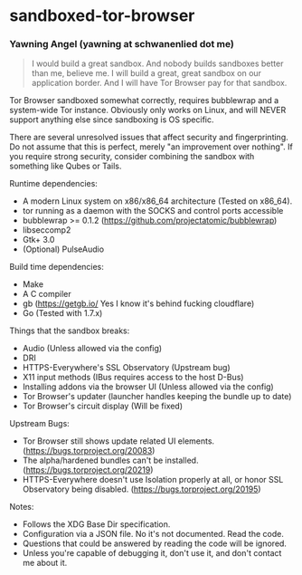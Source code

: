 # sandboxed-tor-browser
### Yawning Angel (yawning at schwanenlied dot me)

> I would build a great sandbox.  And nobody builds sandboxes better than me,
> believe me.  I will build a great, great sandbox on our application border.
> And I will have Tor Browser pay for that sandbox.

Tor Browser sandboxed somewhat correctly, requires bubblewrap and a system-wide
Tor instance.  Obviously only works on Linux, and will NEVER support anything
else since sandboxing is OS specific.

There are several unresolved issues that affect security and fingerprinting.
Do not assume that this is perfect, merely "an improvement over nothing".  If
you require strong security, consider combining the sandbox with something like
Qubes or Tails.

Runtime dependencies:

 * A modern Linux system on x86/x86_64 architecture (Tested on x86_64).
 * tor running as a daemon with the SOCKS and control ports accessible
 * bubblewrap >= 0.1.2 (https://github.com/projectatomic/bubblewrap)
 * libseccomp2
 * Gtk+ 3.0
 * (Optional) PulseAudio

Build time dependencies:

 * Make
 * A C compiler
 * gb (https://getgb.io/ Yes I know it's behind fucking cloudflare)
 * Go (Tested with 1.7.x)

Things that the sandbox breaks:

 * Audio (Unless allowed via the config)
 * DRI
 * HTTPS-Everywhere's SSL Observatory (Upstream bug)
 * X11 input methods (IBus requires access to the host D-Bus)
 * Installing addons via the browser UI (Unless allowed via the config)
 * Tor Browser's updater (launcher handles keeping the bundle up to date)
 * Tor Browser's circuit display (Will be fixed)

Upstream Bugs:

 * Tor Browser still shows update related UI elements.
   (https://bugs.torproject.org/20083)
 * The alpha/hardened bundles can't be installed.
   (https://bugs.torproject.org/20219)
 * HTTPS-Everywhere doesn't use Isolation properly at all, or honor SSL
   Observatory being disabled.
   (https://bugs.torproject.org/20195)

Notes:

 * Follows the XDG Base Dir specification.
 * Configuration via a JSON file.  No it's not documented.  Read the code.
 * Questions that could be answered by reading the code will be ignored.
 * Unless you're capable of debugging it, don't use it, and don't contact me
   about it.
